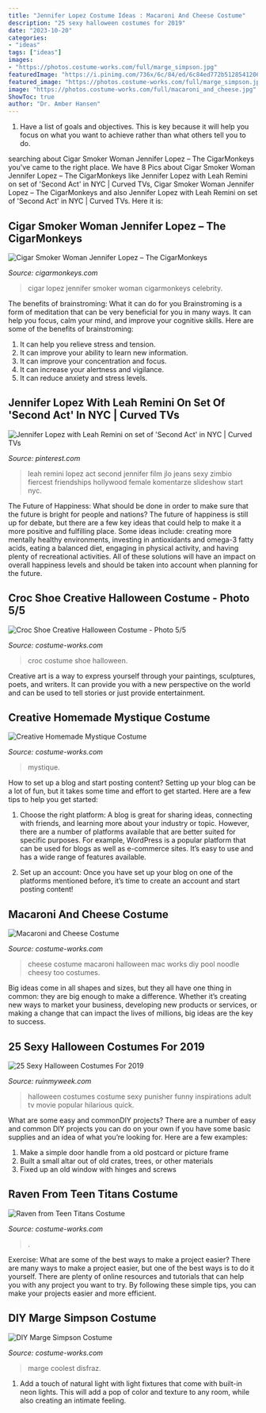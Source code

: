 ```yaml
---
title: "Jennifer Lopez Costume Ideas : Macaroni And Cheese Costume"
description: "25 sexy halloween costumes for 2019"
date: "2023-10-20"
categories:
- "ideas"
tags: ["ideas"]
images:
- "https://photos.costume-works.com/full/marge_simpson.jpg"
featuredImage: "https://i.pinimg.com/736x/6c/84/ed/6c84ed772b5128541206b27dedc7ab04.jpg?b=t"
featured_image: "https://photos.costume-works.com/full/marge_simpson.jpg"
image: "https://photos.costume-works.com/full/macaroni_and_cheese.jpg"
ShowToc: true
author: "Dr. Amber Hansen"
---
```



1. Have a list of goals and objectives. This is key because it will help you focus on what you want to achieve rather than what others tell you to do.

	

		
searching about Cigar Smoker Woman Jennifer Lopez – The CigarMonkeys you've came to the right place. We have 8 Pics about Cigar Smoker Woman Jennifer Lopez – The CigarMonkeys like Jennifer Lopez with Leah Remini on set of &#039;Second Act&#039; in NYC | Curved TVs, Cigar Smoker Woman Jennifer Lopez – The CigarMonkeys and also Jennifer Lopez with Leah Remini on set of &#039;Second Act&#039; in NYC | Curved TVs. Here it is:
		
    
## Cigar Smoker Woman Jennifer Lopez – The CigarMonkeys

<img loading=lazy src="http://cigarmonkeys.com/wp-content/uploads/2019/01/Cigar-Soker-Woman-Jennifer-Lopez-4.jpg" onerror="this.onerror=null;this.src='https://tse3.mm.bing.net/th?id=OIP.AWP8hTUmYcZEre0NA2pb_wAAAA&amp;pid=15.1';" alt="Cigar Smoker Woman Jennifer Lopez – The CigarMonkeys">

_Source: cigarmonkeys.com_

>cigar lopez jennifer smoker woman cigarmonkeys celebrity. 

	

The benefits of brainstroming: What it can do for you
Brainstroming is a form of meditation that can be very beneficial for you in many ways. It can help you focus, calm your mind, and improve your cognitive skills. Here are some of the benefits of brainstroming: 
1. It can help you relieve stress and tension.
2. It can improve your ability to learn new information.
3. It can improve your concentration and focus. 
4. It can increase your alertness and vigilance. 
5. It can reduce anxiety and stress levels.

    
## Jennifer Lopez With Leah Remini On Set Of &#039;Second Act&#039; In NYC | Curved TVs

<img loading=lazy src="https://i.pinimg.com/736x/6c/84/ed/6c84ed772b5128541206b27dedc7ab04.jpg?b=t" onerror="this.onerror=null;this.src='https://tse4.mm.bing.net/th?id=OIP.WnKfNVkIVH-zm1tKxCPJZQHaLq&amp;pid=15.1';" alt="Jennifer Lopez with Leah Remini on set of &#039;Second Act&#039; in NYC | Curved TVs">

_Source: pinterest.com_

>leah remini lopez act second jennifer film jlo jeans sexy zimbio fiercest friendships hollywood female komentarze slideshow start nyc. 

	

The Future of Happiness: What should be done in order to make sure that the future is bright for people and nations?
The future of happiness is still up for debate, but there are a few key ideas that could help to make it a more positive and fulfilling place. Some ideas include: creating more mentally healthy environments, investing in antioxidants and omega-3 fatty acids, eating a balanced diet, engaging in physical activity, and having plenty of recreational activities. All of these solutions will have an impact on overall happiness levels and should be taken into account when planning for the future.

    
## Croc Shoe Creative Halloween Costume - Photo 5/5

<img loading=lazy src="https://photos.costume-works.com/full/croc_shoe4.jpg" onerror="this.onerror=null;this.src='https://tse1.mm.bing.net/th?id=OIP.Ez8FTuY6Q5tvcmPZRJA7MwHaJ3&amp;pid=15.1';" alt="Croc Shoe Creative Halloween Costume - Photo 5/5">

_Source: costume-works.com_

>croc costume shoe halloween. 

	

Creative art is a way to express yourself through your paintings, sculptures, poets, and writers. It can provide you with a new perspective on the world and can be used to tell stories or just provide entertainment.

    
## Creative Homemade Mystique Costume

<img loading=lazy src="https://photos.costume-works.com/full/mystique27.jpg" onerror="this.onerror=null;this.src='https://tse3.mm.bing.net/th?id=OIP.loMjOM3Wf5x6Cy43PwEtywHaKa&amp;pid=15.1';" alt="Creative Homemade Mystique Costume">

_Source: costume-works.com_

>mystique. 

	

How to set up a blog and start posting content?
Setting up your blog can be a lot of fun, but it takes some time and effort to get started. Here are a few tips to help you get started:
1. Choose the right platform: A blog is great for sharing ideas, connecting with friends, and learning more about your industry or topic. However, there are a number of platforms available that are better suited for specific purposes. For example, WordPress is a popular platform that can be used for blogs as well as e-commerce sites. It’s easy to use and has a wide range of features available.

2. Set up an account: Once you have set up your blog on one of the platforms mentioned before, it’s time to create an account and start posting content!

    
## Macaroni And Cheese Costume

<img loading=lazy src="https://photos.costume-works.com/full/macaroni_and_cheese.jpg" onerror="this.onerror=null;this.src='https://tse3.mm.bing.net/th?id=OIP.qbWKRMaPO3lGCHTwRxdwTwHaNL&amp;pid=15.1';" alt="Macaroni and Cheese Costume">

_Source: costume-works.com_

>cheese costume macaroni halloween mac works diy pool noodle cheesy too costumes. 

	

Big ideas come in all shapes and sizes, but they all have one thing in common: they are big enough to make a difference. Whether it’s creating new ways to market your business, developing new products or services, or making a change that can impact the lives of millions, big ideas are the key to success.

    
## 25 Sexy Halloween Costumes For 2019

<img loading=lazy src="https://ruinmyweek.com/wp-content/uploads/2019/10/25-sexy-halloween-costumes-for-2019-24.jpg" onerror="this.onerror=null;this.src='https://tse4.mm.bing.net/th?id=OIP.xUp5ZU1erC4n1j8ek0KKVwHaJ3&amp;pid=15.1';" alt="25 Sexy Halloween Costumes For 2019">

_Source: ruinmyweek.com_

>halloween costumes costume sexy punisher funny inspirations adult tv movie popular hilarious quick. 

	

What are some easy and commonDIY projects?
There are a number of easy and common DIY projects you can do on your own if you have some basic supplies and an idea of what you’re looking for. Here are a few examples:
1. Make a simple door handle from a old postcard or picture frame
2. Built a small altar out of old crates, trees, or other materials
3. Fixed up an old window with hinges and screws

    
## Raven From Teen Titans Costume

<img loading=lazy src="https://photos.costume-works.com/full/raven_from_teen_titans2.jpg" onerror="this.onerror=null;this.src='https://tse2.mm.bing.net/th?id=OIP.fmae9HXSe7viQoHJj9MZQgHaNp&amp;pid=15.1';" alt="Raven from Teen Titans Costume">

_Source: costume-works.com_

>. 

	

Exercise: What are some of the best ways to make a project easier?
There are many ways to make a project easier, but one of the best ways is to do it yourself. There are plenty of online resources and tutorials that can help you with any project you want to try. By following these simple tips, you can make your projects easier and more efficient.

    
## DIY Marge Simpson Costume

<img loading=lazy src="https://photos.costume-works.com/full/marge_simpson.jpg" onerror="this.onerror=null;this.src='https://tse3.mm.bing.net/th?id=OIP.ooR3XQrLU5uAX6EEEkBWvQAAAA&amp;pid=15.1';" alt="DIY Marge Simpson Costume">

_Source: costume-works.com_

>marge coolest disfraz. 

	

1. Add a touch of natural light with light fixtures that come with built-in neon lights. This will add a pop of color and texture to any room, while also creating an intimate feeling.

